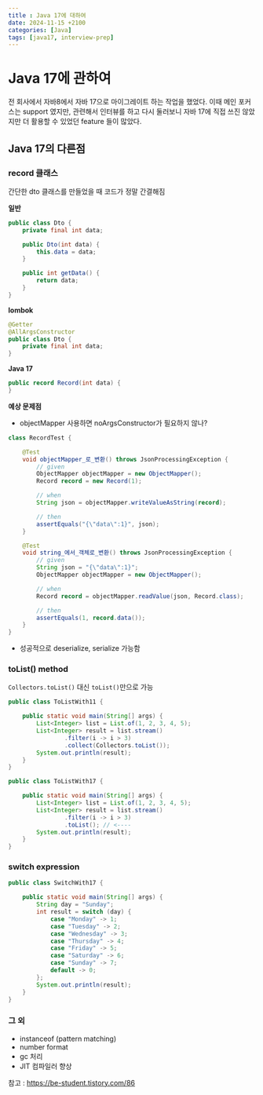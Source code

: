 ```yaml
---
title : Java 17에 대하여
date: 2024-11-15 +2100
categories: [Java]
tags: [java17, interview-prep]
---
```

# Java 17에 관하여
전 회사에서 자바8에서 자바 17으로 마이그레이트 하는 작업을 했었다.
이때 메인 포커스는 support 였지만, 관련해서 인터뷰를 하고 다시 둘러보니 자바 17에 직접 쓰진 않았지만 더 활용할 수 있었던 feature 들이 많았다.

## Java 17의 다른점
### record 클래스
간단한 dto 클래스를 만들었을 때 코드가 정말 간결해짐

**일반** 
```java
public class Dto {
    private final int data;

    public Dto(int data) {
        this.data = data;
    }

    public int getData() {
        return data;
    }
}
```
**lombok**
```java
@Getter
@AllArgsConstructor
public class Dto {
    private final int data;
}
```
**Java 17**
```java
public record Record(int data) {
}
```

**예상 문제점**
- objectMapper 사용하면 noArgsConstructor가 필요하지 않나? 
```java
class RecordTest {

    @Test
    void objectMapper_로_변환() throws JsonProcessingException {
        // given
        ObjectMapper objectMapper = new ObjectMapper();
        Record record = new Record(1);

        // when
        String json = objectMapper.writeValueAsString(record);

        // then
        assertEquals("{\"data\":1}", json);
    }

    @Test
    void string_에서_객체로_변환() throws JsonProcessingException {
        // given
        String json = "{\"data\":1}";
        ObjectMapper objectMapper = new ObjectMapper();

        // when
        Record record = objectMapper.readValue(json, Record.class);

        // then
        assertEquals(1, record.data());
    }
}
```
- 성공적으로 deserialize, serialize 가능함

### toList() method
```Collectors.toList()``` 대신 ```toList()```만으로 가능
```java
public class ToListWith11 {

    public static void main(String[] args) {
        List<Integer> list = List.of(1, 2, 3, 4, 5);
        List<Integer> result = list.stream()
                .filter(i -> i > 3)
                .collect(Collectors.toList());
        System.out.println(result);
    }
}
```

```java
public class ToListWith17 {

    public static void main(String[] args) {
        List<Integer> list = List.of(1, 2, 3, 4, 5);
        List<Integer> result = list.stream()
                .filter(i -> i > 3)
                .toList(); // <----
        System.out.println(result);
    }
}
```
### switch expression

```java
public class SwitchWith17 {

    public static void main(String[] args) {
        String day = "Sunday";
        int result = switch (day) {
            case "Monday" -> 1;
            case "Tuesday" -> 2;
            case "Wednesday" -> 3;
            case "Thursday" -> 4;
            case "Friday" -> 5;
            case "Saturday" -> 6;
            case "Sunday" -> 7;
            default -> 0;
        };
        System.out.println(result);
    }
}
```

### 그 외
- instanceof (pattern matching)
- number format
- gc 처리
- JIT 컴파일러 향상

참고 :
https://be-student.tistory.com/86 


